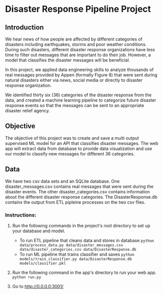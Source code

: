 # Disaster Response Pipeline Project

## Introduction

We hear news of how people are affected by different categories of disasters including earthquakes, storms and poor weather conditions. During such disasters, different disaster response organizations have less time to filter out messages that are important to do their job. However, a model that classifies the disaster messages will be beneficial.

In this project, we applied data engineering skills to analyze thousands of real messages provided by Appen (formally Figure 8) that were sent during natural disasters either via news, social media or directly to disaster response organization.

We identified thirty six (36) categories of the disaster response from the data, and created a machine learning pipeline to categorize future disaster response events so that  the messages can be sent to an appropriate disaster relief agency.



## Objective

The objective of this project was to create and save a multi output supervised ML model for an API that classifies disaster messages. The web app will extract data from database to provide data visualization and use our model to classify new messages for different 36 categories.


## Data

We have two csv data sets and an SQLite database. One disaster_messages.csv contains real messages that were sent during the disaster events. The other disaster_categories.csv contains information about the different disaster response categories. The DisasterResponse.db contains the output from ETL pipleine processes on the two csv files.  

### Instructions:
1. Run the following commands in the project's root directory to set up your database and model.

    - To run ETL pipeline that cleans data and stores in database
        `python data/process_data.py data/disaster_messages.csv data/disaster_categories.csv data/DisasterResponse.db`
    - To run ML pipeline that trains classifier and saves
        `python models/train_classifier.py data/DisasterResponse.db models/classifier.pkl`

2. Run the following command in the app's directory to run your web app.
    `python run.py`

3. Go to http://0.0.0.0:3001/
